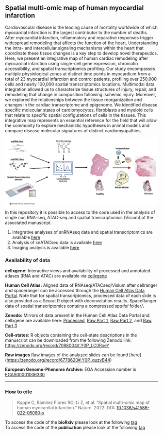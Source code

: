 ## Spatial multi-omic map of human myocardial infarction

Cardiovascular disease is the leading cause of mortality worldwide of which myocardial infarction is the largest contributor to the number of deaths. After myocardial infarction, inflammatory and reparative responses trigger widespread remodeling that affects the function of the heart. Understanding the intra- and intercellular signaling mechanisms within the heart that coordinate these tissue changes is a key step to develop novel therapeutics.  Here, we present an integrative map of human cardiac remodeling after myocardial infarction using single-cell gene expression, chromatin accessibility, and spatial transcriptomics profiling. Our study encompasses multiple physiological zones at distinct time points in myocardium from a total of 23 myocardial infarction and control patients, profiling over 250,000 cells and nearly 100,000 spatial transcriptomics locations. Multimodal data integration allowed us to characterize tissue structures of injury, repair, and remodeling that change in composition following ischemic injury. Moreover, we explored the relationships between the tissue reorganization and changes in the cardiac transcriptome and epigenome. We identified disease specific molecular states of cardiomyocytes, fibroblasts and myeloid cells that relate to specific spatial configurations of cells in the tissues. This integrative map represents an essential reference for the field that will allow the community to explore mechanistic hypotheses in animal models and compare disease molecular signatures of distinct cardiomyopathies.

 <img src="SummarizingFigure.jpeg" align="center" width="800">


In this repository it is possible to access to the code used in the analysis of single nuc RNA-seq, ATAC-seq and spatial transcriptomics (Visium) of the associated manuscript.

1) Integrative analyses of snRNAseq data and spatial transcriptomics are available [here](https://github.com/saezlab/visium_heart/tree/master/st_snRNAseq) 
2) Analysis of snATACseq data is available [here](https://github.com/saezlab/visium_heart/tree/master/snATAC_seq) 
3) Imaging analysis is available [here](https://github.com/saezlab/visium_heart/tree/master/smfish_analysis) 


### Availability of data

**cellxgene:**
Interactive views and availability of processed and annotated atlases (RNA and ATAC) are available via [cellxgene](https://cellxgene.cziscience.com/collections/8191c283-0816-424b-9b61-c3e1d6258a77)

**Human Cell Atlas:**
Aligned data of RNAseq/ATACseq/Visium after cellranger and spaceranger can be accessed through the [Human Cell Atlas Data Portal](https://data.humancellatlas.org/explore/projects/e9f36305-d857-44a3-93f0-df4e6007dc97). Note that for spatial transcriptomics, processed data of each slide is also provided as a Seurat R object with deconvolution results. SpaceRanger data of spatial transcriptomics contains a compressed *spatial* folder.\

**Zenodo:**
Mirrors of data present in the Human Cell Atlas Data Portal and cellxgene are available here: [Processed](https://zenodo.org/record/6578047#.YvETW-xBx-U), [Raw Part 1](https://zenodo.org/record/6578553#.YvETq-xBx-U), [Raw Part 2](https://zenodo.org/record/6578617#.YvETyuxBx-U), and [Raw Part 3](https://zenodo.org/record/6580069#.YvET1-xBx-U)

**Cell-states:**
R objects containing the cell-state descriptions in the manuscript can be downloaded from the following Zenodo link: https://zenodo.org/record/7098004#.Y0P_LC0RoeY

**Raw images**
Raw images of the analyzed slides can be found [here] (https://zenodo.org/record/6778620#.Y0P_quzvB44)

**European Genome-Phenome Archive:**
EGA Accession number is [EGAS00001006330](https://ega-archive.org/studies/EGAS00001006330)

***

 ### How to cite
 > Kuppe C, Ramirez Flores RO, Li Z, et al. “Spatial multi-omic map of human myocardial infarction.” Nature. 2022. DOI: [10.1038/s41586-022-05060-x](https://www.nature.com/articles/s41586-022-05060-x)

To access the code of the **bioRxiv** please look at the following [tag](https://github.com/saezlab/visium_heart/releases/tag/biorxiv) \
To access the code of the **publication** please look at the following [tag](https://github.com/saezlab/visium_heart/releases/tag/publication)



